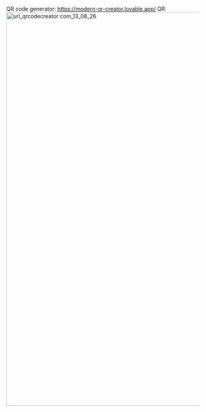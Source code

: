 QR code generator: https://modern-qr-creator.lovable.app/
QR:<img width="1024" height="1024" alt="url_qrcodecreator com_13_08_26" src="https://github.com/user-attachments/assets/b955f3c8-3fa1-40df-a7c0-dff9d8b9e13c" />
